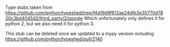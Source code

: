 Type stubs taken from https://github.com/python/typeshed/tree/f4d19d9f612ae24dfe3e35770d7820c3bd4045d2/third_party/2/google
Which unfortunately only defines it for python 2, but we also need it for python 3.

This stub can be deleted once we updated to a mypy version including https://github.com/python/typeshed/pull/2140
